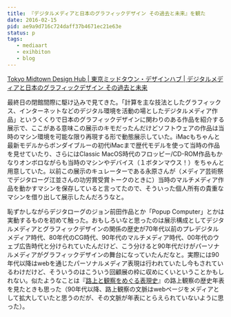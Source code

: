 ```yaml
---
title: 『デジタルメディアと日本のグラフィックデザイン その過去と未来』を観た
date: 2016-02-15
pid: ae9a9d716c724daff37b4671ec21e63e
status: p
tags:
   - mediaart
   - exihbiton
   - blog
---
```


[Tokyo Midtown Design Hub | 東京ミッドタウン・デザインハブ | デジタルメディアと日本のグラフィックデザイン その過去と未来][1]

最終日の閉館間際に駆け込みで見てきた。「計算を主な技法としたグラフィックス、インターネットなどのデジタル環境を活動の場としたデジタルメディア作品」というくくりで日本のグラフィックデザインに関わりのある作品を紹介する展示で、ここがある意味この展示のキモだったんだけどソフトウェアの作品は当時のマシン環境を可能な限り再現する形で動態展示していた。iMacもちゃんと最新モデルからボンダイブルーの初代iMacまで歴代モデルを使って当時の作品を見せていたり、さらにはClassic MacOS時代のフロッピー/CD-ROM作品もかなりオンボロながらも当時のマシンやデバイス（１ボタンマウス！）をちゃんと用意していた。以前この展示のキュレーターである永原さんが（メディア芸術祭でデジタローグ江並さんの功労賞受賞トークのときに）当時のマルチメディア作品を動かすマシンを保存していると言ってたので、そういった個人所有の貴重なマシンを借り出して展示したんだろうなと。

恥ずかしながらデジタローグのジョン前田作品とか「Popup Computer」とかは実動するものを初めて触った。おもしろいなと思ったのは展示構成としてデジタルメディアとグラフィックデザインの関係の歴史が70年代以前のプレデジタルメディア時代、80年代のCG時代、90年代のマルチメディア時代、00年代のウェブ広告時代と分けられていたんだけど、こう分けると90年代だけがパーソナルメディアがグラフィックデザインの舞台になっていたんだなと。実際には90年代以降はwebを通じたパーソナルメディア表現は行われていたし今もされているわけだけど、そういうのはこういう回顧展の枠に収めにくいということかもしれない。似たようなことは『[路上と観察をめぐる表現史][2]』の路上観察の歴史年表を見たときも思った（90年代以降、路上観察の文脈はwebページをメディアとして拡大していたと思うのだが、その文脈が年表にとらえられていないように思った）。

[1]:	http://designhub.jp/exhibitions/1891/
[2]:	http://www.hiroshima-moca.jp/rojo/
